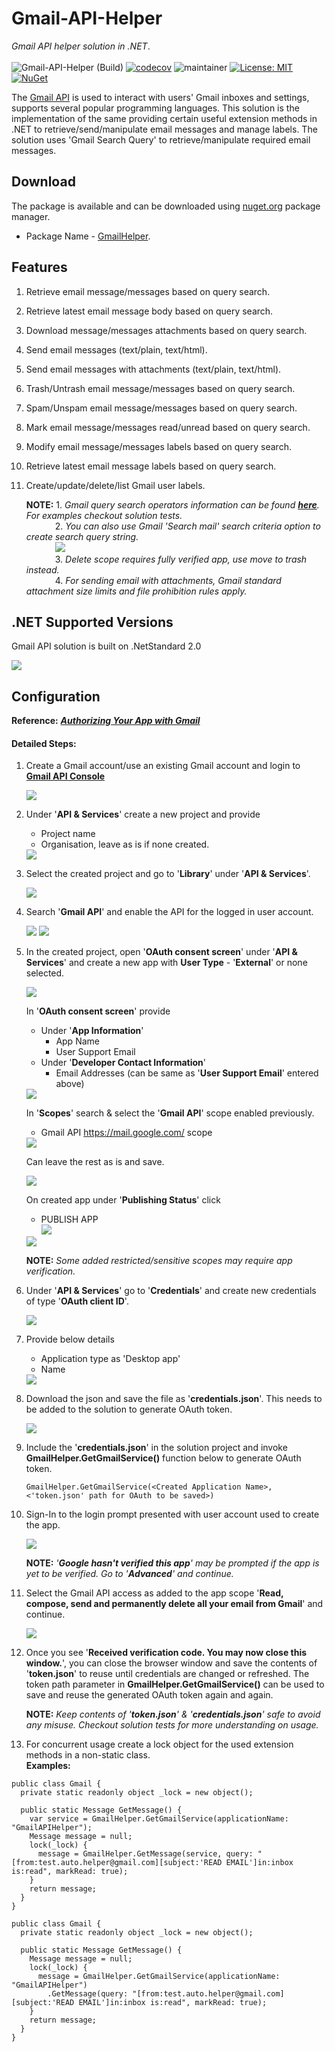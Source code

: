 # Gmail-API-Helper
*Gmail API helper solution in .NET*. </br></br>
![Gmail-API-Helper (Build)](https://github.com/abhinavminhas/Gmail-API-Helper/actions/workflows/build.yml/badge.svg)
[![codecov](https://codecov.io/gh/abhinavminhas/Gmail-API-Helper/branch/main/graph/badge.svg?token=18ZV2GGET8)](https://codecov.io/gh/abhinavminhas/Gmail-API-Helper)
![maintainer](https://img.shields.io/badge/Creator/Maintainer-abhinavminhas-e65c00)
[![License: MIT](https://img.shields.io/badge/License-MIT-blue.svg)](https://opensource.org/licenses/MIT)
[![NuGet](https://img.shields.io/nuget/v/GmailHelper?color=%23004880&label=Nuget)](https://www.nuget.org/packages/GmailHelper/)

The [Gmail API](https://developers.google.com/gmail/api) is used to interact with users' Gmail inboxes and settings, supports several popular programming languages. This solution is the implementation of the same providing certain useful extension methods in .NET to retrieve/send/manipulate email messages and manage labels. The solution uses 'Gmail Search Query' to retrieve/manipulate required email messages.

## Download
The package is available and can be downloaded using [nuget.org](https://www.nuget.org/) package manager.  
- Package Name - [GmailHelper](https://www.nuget.org/packages/GmailHelper/).

## Features

1. Retrieve email message/messages based on query search.
2. Retrieve latest email message body based on query search.
3. Download message/messages attachments based on query search.
4. Send email messages (text/plain, text/html).
5. Send email messages with attachments (text/plain, text/html).
6. Trash/Untrash email message/messages based on query search.
7. Spam/Unspam email message/messages based on query search.
8. Mark email message/messages read/unread based on query search.
9. Modify email message/messages labels based on query search.
10. Retrieve latest email message labels based on query search.
11. Create/update/delete/list Gmail user labels.

    **NOTE:** 1. *Gmail query search operators information can be found **[here](https://support.google.com/mail/answer/7190)**. For examples checkout solution tests.*  
    &emsp;&emsp;&emsp; 2. *You can also use Gmail 'Search mail' search criteria option to create search query string.*  
    &emsp;&emsp;&emsp; <img src=https://user-images.githubusercontent.com/17473202/147176323-b4eb4963-1f5d-46e5-9fc1-bef4e8aaa2d2.png />  
    &emsp;&emsp;&emsp; 3. *Delete scope requires fully verified app, use move to trash instead.*  
    &emsp;&emsp;&emsp; 4. *For sending email with attachments, Gmail standard attachment size limits and file prohibition rules apply.*

## .NET Supported Versions

Gmail API solution is built on .NetStandard 2.0  

<img src="https://user-images.githubusercontent.com/17473202/137575806-fdebc1ff-4741-4ada-8974-0459c6e27830.png" />

## Configuration

**Reference:** ***[Authorizing Your App with Gmail](https://developers.google.com/gmail/api/auth/about-auth)***

#### Detailed Steps:

1. Create a Gmail account/use an existing Gmail account and login to **[Gmail API Console](https://console.cloud.google.com/apis/api/gmail)**  

    <img src="https://user-images.githubusercontent.com/17473202/138042516-7b388c1a-977a-4ff1-9d29-82aaeae3d8e7.png" />  
2. Under '**API & Services**' create a new project and provide  
    - Project name
    - Organisation, leave as is if none created.  

    <img src="https://user-images.githubusercontent.com/17473202/138042606-17b8e076-1bb2-4ea5-a722-fdd300204a6a.png" />  
    
3. Select the created project and go to '**Library**' under '**API & Services**'.  

    <img src="https://user-images.githubusercontent.com/17473202/138043014-7f41d875-3fca-4df1-a167-03a976cfb690.png" />  
4. Search '**Gmail API**' and enable the API for the logged in user account.  

    <img src="https://user-images.githubusercontent.com/17473202/138081584-16bf3582-56f2-41c4-b64b-41e6273a6de3.png" />  
    <img src="https://user-images.githubusercontent.com/17473202/138043204-2b876369-35d7-475f-aad8-ac3c2c21fe8c.png" />  
5. In the created project, open '**OAuth consent screen**' under '**API & Services**' and create a new app with **User Type** - '**External**' or none selected.  

    <img src="https://user-images.githubusercontent.com/17473202/138043286-9a670912-4747-4fbb-8988-59bc59305c37.png" />  

    In '**OAuth consent screen**' provide
    - Under '**App Information**'
        - App Name
        - User Support Email
    - Under '**Developer Contact Information**'
        - Email Addresses (can be same as '**User Support Email**' entered above)  
        
    <img src="https://user-images.githubusercontent.com/17473202/138043363-19e4d215-219d-4a96-9629-1f154af4335b.png" />  

    In '**Scopes**' search & select the '**Gmail API**' scope enabled previously.
    - Gmail API <https://mail.google.com/> scope  

    <img src="https://user-images.githubusercontent.com/17473202/138043411-60533281-f2b0-4374-82ab-1ce7ab7e55e1.png" />  

    Can leave the rest as is and save.  

    <img src="https://user-images.githubusercontent.com/17473202/138043492-e249dd83-f405-487e-88f9-d86c6dc0c88b.png" />  

    On created app under '**Publishing Status**' click  
    - PUBLISH APP  
    <img src="https://user-images.githubusercontent.com/17473202/138043559-e5d6512b-75eb-4c62-b999-33b213ef74ee.png" /><br>
    <img src="https://user-images.githubusercontent.com/17473202/138043618-3d23aa98-3869-433e-8831-82ee65823a23.png" />  

    **NOTE:** *Some added restricted/sensitive scopes may require app verification.*

6. Under '**API & Services**' go to '**Credentials**' and create new credentials of type '**OAuth client ID**'.  

    <img src="https://user-images.githubusercontent.com/17473202/138043764-9dcdb1e4-48f4-45c2-856c-470ca89faae6.png" />  
7. Provide below details
   - Application type as 'Desktop app'
   - Name  

    <img src="https://user-images.githubusercontent.com/17473202/138043806-11ca240f-1804-4e1c-aae3-28cd66208b67.png" />  
8. Download the json and save the file as '**credentials.json**'. This needs to be added to the solution to generate OAuth token.  

    <img src="https://user-images.githubusercontent.com/17473202/138043843-8bfbdac9-99c1-45d8-91bf-211c246aacda.png" />  
9. Include the '**credentials.json**' in the solution project and invoke **GmailHelper.GetGmailService()** function below to generate OAuth token.
   ```
   GmailHelper.GetGmailService(<Created Application Name>, <'token.json' path for OAuth to be saved>)
   ```
10. Sign-In to the login prompt presented with user account used to create the app.  

    <img src="https://user-images.githubusercontent.com/17473202/138043907-0d1f6f12-ba23-4331-9bc0-d97ab257e96d.png" />  
    
    **NOTE:** *'**Google hasn't verified this app**' may be prompted if the app is yet to be verified. Go to '**Advanced**' and continue.*  
11. Select the Gmail API access as added to the app scope '**Read, compose, send and permanently delete all your email from Gmail**' and continue.  

    <img src="https://user-images.githubusercontent.com/17473202/138043948-dd805f6e-faec-4c05-b164-78aabdca55d7.png" />  
12. Once you see '**Received verification code. You may now close this window.**', you can close the browser window and save the contents of '**token.json**' to reuse until credentials are changed or refreshed. The token path parameter in **GmailHelper.GetGmailService()** can be used to save and reuse the generated OAuth token again and again.  
    
    **NOTE:** *Keep contents of '**token.json**' & '**credentials.json**' safe to avoid any misuse. Checkout solution tests for more understanding on usage.*
13. For concurrent usage create a lock object for the used extension methods in a non-static class.  
    **Examples:**
```
public class Gmail {
  private static readonly object _lock = new object();

  public static Message GetMessage() {
    var service = GmailHelper.GetGmailService(applicationName: "GmailAPIHelper");
    Message message = null;
    lock(_lock) {
      message = GmailHelper.GetMessage(service, query: "[from:test.auto.helper@gmail.com][subject:'READ EMAIL']in:inbox is:read", markRead: true);
    }
    return message;
  }
}
```
```
public class Gmail {
  private static readonly object _lock = new object();

  public static Message GetMessage() {
    Message message = null;
    lock(_lock) {
      message = GmailHelper.GetGmailService(applicationName: "GmailAPIHelper")
        .GetMessage(query: "[from:test.auto.helper@gmail.com][subject:'READ EMAIL']in:inbox is:read", markRead: true);
    }
    return message;
  }
}
```